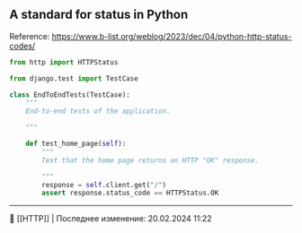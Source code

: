 ## A standard for status in Python
Reference: https://www.b-list.org/weblog/2023/dec/04/python-http-status-codes/
```python
from http import HTTPStatus

from django.test import TestCase

class EndToEndTests(TestCase):
    """
    End-to-end tests of the application.

    """

    def test_home_page(self):
        """
        Test that the home page returns an HTTP "OK" response.

        """
        response = self.client.get("/")
        assert response.status_code == HTTPStatus.OK
```

----
📂 [[HTTP]] | Последнее изменение: 20.02.2024 11:22